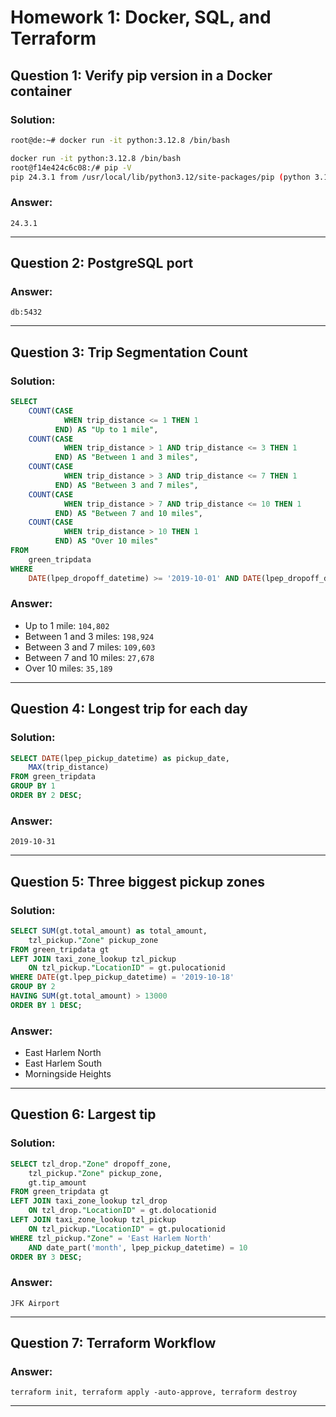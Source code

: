 # Homework 1: Docker, SQL, and Terraform

## Question 1: Verify pip version in a Docker container

### Solution:
```bash
root@de:~# docker run -it python:3.12.8 /bin/bash

docker run -it python:3.12.8 /bin/bash
root@f14e424c6c08:/# pip -V
pip 24.3.1 from /usr/local/lib/python3.12/site-packages/pip (python 3.12)
```

### Answer:
`24.3.1`

---

## Question 2: PostgreSQL port

### Answer:
`db:5432`

---

## Question 3: Trip Segmentation Count

### Solution:
```sql
SELECT 
    COUNT(CASE 
            WHEN trip_distance <= 1 THEN 1
          END) AS "Up to 1 mile",
    COUNT(CASE 
            WHEN trip_distance > 1 AND trip_distance <= 3 THEN 1
          END) AS "Between 1 and 3 miles",
    COUNT(CASE 
            WHEN trip_distance > 3 AND trip_distance <= 7 THEN 1
          END) AS "Between 3 and 7 miles",
    COUNT(CASE 
            WHEN trip_distance > 7 AND trip_distance <= 10 THEN 1
          END) AS "Between 7 and 10 miles",
    COUNT(CASE 
            WHEN trip_distance > 10 THEN 1
          END) AS "Over 10 miles"
FROM 
    green_tripdata
WHERE 
    DATE(lpep_dropoff_datetime) >= '2019-10-01' AND DATE(lpep_dropoff_datetime) < '2019-11-01';
```

### Answer:
- Up to 1 mile: `104,802`
- Between 1 and 3 miles: `198,924`
- Between 3 and 7 miles: `109,603`
- Between 7 and 10 miles: `27,678`
- Over 10 miles: `35,189`

---

## Question 4: Longest trip for each day

### Solution:
```sql
SELECT DATE(lpep_pickup_datetime) as pickup_date,
    MAX(trip_distance)
FROM green_tripdata
GROUP BY 1
ORDER BY 2 DESC;
```

### Answer:
`2019-10-31`

---

## Question 5: Three biggest pickup zones

### Solution:
```sql
SELECT SUM(gt.total_amount) as total_amount,
    tzl_pickup."Zone" pickup_zone
FROM green_tripdata gt
LEFT JOIN taxi_zone_lookup tzl_pickup
    ON tzl_pickup."LocationID" = gt.pulocationid
WHERE DATE(gt.lpep_pickup_datetime) = '2019-10-18'
GROUP BY 2
HAVING SUM(gt.total_amount) > 13000
ORDER BY 1 DESC;
```

### Answer:
- East Harlem North
- East Harlem South
- Morningside Heights

---

## Question 6: Largest tip

### Solution:
```sql
SELECT tzl_drop."Zone" dropoff_zone,
    tzl_pickup."Zone" pickup_zone,
    gt.tip_amount
FROM green_tripdata gt
LEFT JOIN taxi_zone_lookup tzl_drop
    ON tzl_drop."LocationID" = gt.dolocationid
LEFT JOIN taxi_zone_lookup tzl_pickup
    ON tzl_pickup."LocationID" = gt.pulocationid
WHERE tzl_pickup."Zone" = 'East Harlem North'
    AND date_part('month', lpep_pickup_datetime) = 10
ORDER BY 3 DESC;
```

### Answer:
`JFK Airport`

---

## Question 7: Terraform Workflow

### Answer:
`terraform init, terraform apply -auto-approve, terraform destroy`

---

